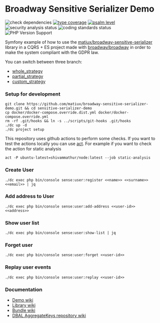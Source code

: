 Broadway Sensitive Serializer Demo
====

![check dependencies](https://github.com/matiux/broadway-sensitive-serializer-demo/actions/workflows/check-dependencies.yml/badge.svg)
[![type coverage](https://shepherd.dev/github/matiux/broadway-sensitive-serializer-demo/coverage.svg)](https://shepherd.dev/github/matiux/broadway-sensitive-serializer-demo)
[![psalm level](https://shepherd.dev/github/matiux/broadway-sensitive-serializer-demo/level.svg)](https://shepherd.dev/github/matiux/broadway-sensitive-serializer-demo)
![security analysis status](https://github.com/matiux/broadway-sensitive-serializer-demo/actions/workflows/security-analysis.yml/badge.svg)
![coding standards status](https://github.com/matiux/broadway-sensitive-serializer-demo/actions/workflows/coding-standards.yml/badge.svg)
![PHP Version Support](https://img.shields.io/badge/php-%5E8.1-blue)

Symfony example of how to use the [matiux/broadway-sensitive-serializer](https://github.com/matiux/broadway-sensitive-serializer/wiki) library
in a CQRS + ES project made with [broadway/broadway](https://github.com/broadway/broadway) in order to make the system compliant with
the GDPR law.

You can switch between three branch:
* [whole_strategy](https://github.com/matiux/broadway-sensitive-serializer-demo/tree/whole_strategy)
* [partial_strategy](https://github.com/matiux/broadway-sensitive-serializer-demo/tree/partial_strategy)
* [custom_strategy](https://github.com/matiux/broadway-sensitive-serializer-demo/tree/custom_strategy)

### Setup for development

```shell
git clone https://github.com/matiux/broadway-sensitive-serializer-demo.git && cd sensitive-serializer-demo
cp docker/docker-compose.override.dist.yml docker/docker-compose.override.yml
rm -rf .git/hooks && ln -s ../scripts/git-hooks .git/hooks
./dc up -d
./dc project setup
```

This repository uses github actions to perform some checks. If you want to test the actions locally you can use [act](https://github.com/nektos/act).
For example if you want to check the action for static analysis
```
act -P ubuntu-latest=shivammathur/node:latest --job static-analysis
```

### Create User
```
./dc exec php bin/console sense:user:register <<name>> <<surname>> <<email>> | jq
```
### Add address to User
```
./dc exec php bin/console sense:user:add-address <<user-id>> <<address>>
```

### Show user list
```
./dc exec php bin/console sense:user:show-list | jq
```

### Forget user
```
./dc exec php bin/console sense:user:forget <<user-id>>
```

### Replay user events
```
./dc exec php bin/console sense:user:replay <<user-id>>
```

### Documentation

* [Demo wiki](https://github.com/matiux/broadway-sensitive-serializer-demo/wiki)
* [Library wiki](https://github.com/matiux/broadway-sensitive-serializer/wiki)
* [Bundle wiki](https://github.com/matiux/broadway-sensitive-serializer-bundle/blob/master/README.md)
* [DBAL AggregateKeys repository wiki](https://github.com/matiux/broadway-sensitive-serializer-dbal/blob/master/README.md)